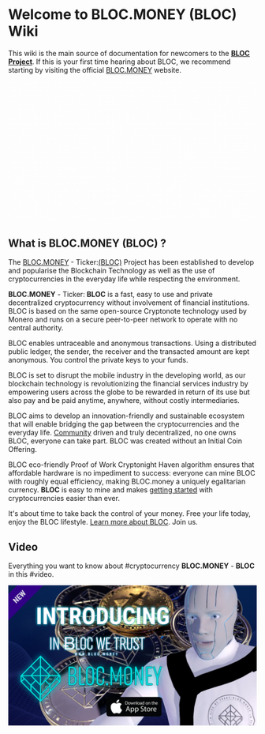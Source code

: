 # **Welcome to BLOC.MONEY (BLOC) Wiki**
This wiki is the main source of documentation for newcomers to the [**BLOC Project**](https://github.com/furiousteam/BLOC). If this is your first time hearing about BLOC, we recommend starting by visiting the official [BLOC.MONEY](https://bloc.money) website.

[![BLOC](images/BLOC-in-out_blue.gif)](https://bloc.money)

## **What is BLOC.MONEY (BLOC) ?**

The [BLOC.MONEY](https://bloc.money) - Ticker:[(BLOC)](https://github.com/furiousteam/BLOC) Project has been established to develop and popularise the Blockchain Technology as well as the use of cryptocurrencies in the everyday life while respecting the environment.

**BLOC.MONEY** - Ticker: **BLOC** is a fast, easy to use and private decentralized cryptocurrency without involvement of financial institutions. BLOC is based on the same open-source Cryptonote technology used by Monero and runs on a secure peer-to-peer network to operate with no central authority.

BLOC enables untraceable and anonymous transactions. Using a distributed public ledger, the sender, the receiver and the transacted amount are kept anonymous. You control the private keys to your funds.

BLOC is set to disrupt the mobile industry in the developing world, as our blockchain technology is revolutionizing the financial services industry by empowering users across the globe to be rewarded in return of its use but also pay and be paid anytime, anywhere, without costly intermediaries.

BLOC aims to develop an innovation-friendly and sustainable ecosystem that will enable bridging the gap between the cryptocurrencies and the everyday life. [Community](about/Community.md) driven and truly decentralized, no one owns BLOC, everyone can take part. BLOC was created without an Initial Coin Offering.

BLOC eco-friendly Proof of Work Cryptonight Haven algorithm ensures that affordable hardware is no impediment to success: everyone can mine BLOC with roughly equal efficiency, making BLOC.money a uniquely egalitarian currency. **BLOC** is easy to mine and makes [getting started](Getting-Started.md) with cryptocurrencies easier than ever.

It's about time to take back the control of your money. Free your life today, enjoy the BLOC lifestyle. [Learn more about BLOC](about/Home.md). Join us.

## **Video**

Everything you want to know about #cryptocurrency **BLOC.MONEY** - **BLOC** in this #video.

[![Everything you want to know about #cryptocurrency BLOC.MONEY (BLOC) in this 5 minutes #video. See why BLOC is set to #disrupt the #mobile #industry.](images/WHAT-IS-BLOC-YOUTUBE.jpg)](https://www.youtube.com/watch?v=uQekepZesE0)
